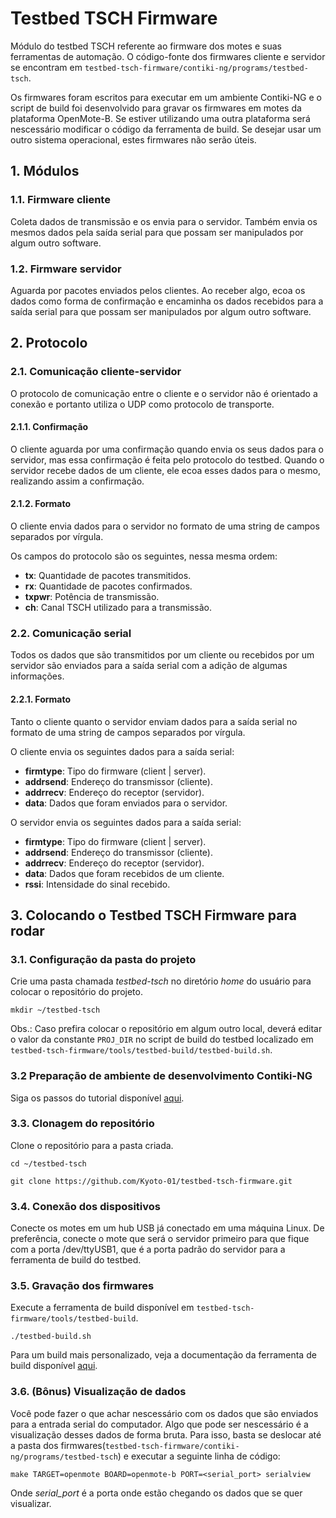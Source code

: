 # Testbed TSCH Firmware

Módulo do testbed TSCH referente ao firmware dos motes e suas ferramentas de automação.
O código-fonte dos firmwares cliente e servidor se encontram em ```testbed-tsch-firmware/contiki-ng/programs/testbed-tsch```.

Os firmwares foram escritos para executar em um ambiente Contiki-NG e o script de build foi desenvolvido para gravar os firmwares em motes da plataforma OpenMote-B. Se estiver utilizando uma outra plataforma será nescessário modificar o código da ferramenta de build. Se desejar usar um outro sistema operacional, estes firmwares não serão úteis.

## 1. Módulos

### 1.1. Firmware cliente

Coleta dados de transmissão e os envia para o servidor. Também envia os mesmos dados pela saída serial para que possam ser manipulados por algum outro software.

### 1.2. Firmware servidor

Aguarda por pacotes enviados pelos clientes. Ao receber algo, ecoa os dados como forma de confirmação e encaminha os dados recebidos para a saída serial para que possam ser manipulados por algum outro software.

## 2. Protocolo 

### 2.1. Comunicação cliente-servidor

O protocolo de comunicação entre o cliente e o servidor não é orientado a conexão e portanto utiliza o UDP como protocolo de transporte. 

#### 2.1.1. Confirmação
O cliente aguarda por uma confirmação quando envia os seus dados para o servidor, mas essa confirmação é feita pelo protocolo do testbed. Quando o servidor recebe dados de um cliente, ele ecoa esses dados para o mesmo, realizando assim a confirmação.

#### 2.1.2. Formato
O cliente envia dados para o servidor no formato de uma string de campos separados por vírgula.

Os campos do protocolo são os seguintes, nessa mesma ordem:
* **tx**: Quantidade de pacotes transmitidos.
* **rx**: Quantidade de pacotes confirmados.
* **txpwr**: Potência de transmissão.
* **ch**: Canal TSCH utilizado para a transmissão.

### 2.2. Comunicação serial

Todos os dados que são transmitidos por um cliente ou recebidos por um servidor são enviados para a saída serial com a adição de algumas informações.

#### 2.2.1. Formato
Tanto o cliente quanto o servidor enviam dados para a saída serial no formato de uma string de campos separados por vírgula.

O cliente envia os seguintes dados para a saída serial:
* **firmtype**: Tipo do firmware (client | server).
* **addrsend**: Endereço do transmissor (cliente).
* **addrrecv**: Endereço do receptor (servidor).
* **data**: Dados que foram enviados para o servidor.

O servidor envia os seguintes dados para a saída serial:
* **firmtype**: Tipo do firmware (client | server).
* **addrsend**: Endereço do transmissor (cliente).
* **addrrecv**: Endereço do receptor (servidor).
* **data**: Dados que foram recebidos de um cliente.
* **rssi**: Intensidade do sinal recebido.

## 3. Colocando o Testbed TSCH Firmware para rodar

### 3.1. Configuração da pasta do projeto 

Crie uma pasta chamada *testbed-tsch* no diretório *home* do usuário para colocar o repositório do projeto.

```
mkdir ~/testbed-tsch
```

Obs.: Caso prefira colocar o repositório em algum outro local, deverá editar o valor da constante ```PROJ_DIR``` no script de build do testbed localizado em ```testbed-tsch-firmware/tools/testbed-build/testbed-build.sh```.

### 3.2 Preparação de ambiente de desenvolvimento Contiki-NG

Siga os passos do tutorial disponível [aqui](doc/contiki-ng/setup-contiki-ng.md).

### 3.3. Clonagem do repositório 

Clone o repositório para a pasta criada.

```
cd ~/testbed-tsch
```

```
git clone https://github.com/Kyoto-01/testbed-tsch-firmware.git
```

### 3.4. Conexão dos dispositivos 

Conecte os motes em um hub USB já conectado em uma máquina Linux. De preferência, conecte o mote que será o servidor primeiro para que fique com a porta /dev/ttyUSB1, que é a porta padrão do servidor para a ferramenta de build do testbed.

### 3.5. Gravação dos firmwares

Execute a ferramenta de build disponível em ```testbed-tsch-firmware/tools/testbed-build```.

```
./testbed-build.sh
```
Para um build mais personalizado, veja a documentação da ferramenta de build disponível [aqui](tools/testbed-build/README.md).

### 3.6. (Bônus) Visualização de dados 

Você pode fazer o que achar nescessário com os dados que são enviados para a entrada serial do computador. Algo que pode ser nescessário é a visualização desses dados de forma bruta. Para isso, basta se deslocar até a pasta dos firmwares(```testbed-tsch-firmware/contiki-ng/programs/testbed-tsch```) e executar a seguinte linha de código:

```
make TARGET=openmote BOARD=openmote-b PORT=<serial_port> serialview
```
Onde *serial_port* é a porta onde estão chegando os dados que se quer visualizar.